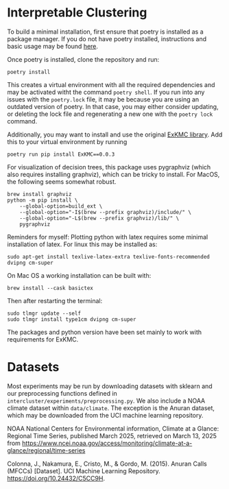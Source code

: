 # Interpretable Clustering

To build a minimal installation, first ensure that poetry is installed 
as a package manager. If you do not have poetry installed, 
instructions and basic usage  may be found [here](https://python-poetry.org/docs/). 

Once poetry is installed, clone the repository
and run:

```
poetry install
```

This creates a virtual environment 
with all the required dependencies and may be 
activated witht the command `poetry shell`. 
If you run into any issues with the `poetry.lock` file, it may be 
because you are using an outdated version of poetry. In that case, 
you may either consider updating, or deleting the lock file and 
regenerating a new one with the `poetry lock` command.

Additionally, you may want to 
install and use the original [ExKMC library](https://github.com/navefr/ExKMC/tree/master).
Add this to your virtual environment by running

```
poetry run pip install ExKMC==0.0.3
```

For visualization of decision trees, this package uses pygraphviz (which also requires installing graphviz), which 
can be tricky to install. For MacOS, the following seems somewhat robust.
```
brew install graphviz
python -m pip install \
    --global-option=build_ext \
    --global-option="-I$(brew --prefix graphviz)/include/" \
    --global-option="-L$(brew --prefix graphviz)/lib/" \
    pygraphviz
```

Reminders for myself:
Plotting python with latex requires some minimal installation of latex. For linux 
this may be installed as:

```
sudo apt-get install texlive-latex-extra texlive-fonts-recommended dvipng cm-super
```

On Mac OS a working installation can be built with:

```
brew install --cask basictex
```

Then after restarting the terminal:

```
sudo tlmgr update --self
sudo tlmgr install type1cm dvipng cm-super
```

The packages and python version have been set 
mainly to work with requirements for ExKMC.

# Datasets 

Most experiments may be run by downloading datasets with sklearn and our preprocessing functions 
defined in `intercluster/experiments/preprocessing.py`. We also include a NOAA climate dataset 
within `data/climate`. The exception is the Anuran dataset, which may be downloaded 
from the UCI machine learning repository. 

NOAA National Centers for Environmental information, Climate at a Glance: Regional Time Series, 
published March 2025, retrieved on March 13, 2025 from 
https://www.ncei.noaa.gov/access/monitoring/climate-at-a-glance/regional/time-series

Colonna, J., Nakamura, E., Cristo, M., & Gordo, M. (2015). Anuran Calls (MFCCs) [Dataset]. 
UCI Machine Learning Repository. https://doi.org/10.24432/C5CC9H.
